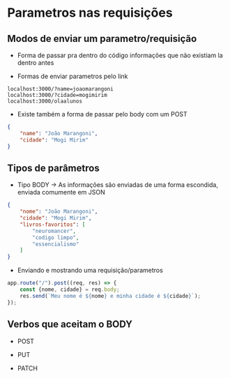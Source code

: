 # Parametros nas requisições


## Modos de enviar um parametro/requisição
* Forma de passar pra dentro do código informações que não existiam la dentro antes


* Formas de enviar parametros pelo link
``` 
localhost:3000/?name=joaomarangoni
localhost:3000/?cidade=mogimirim
localhost:3000/olaalunos
```
* Existe também a forma de passar pelo body com um POST

``` json
{
    "name": "João Marangoni",
    "cidade": "Mogi Mirim"
}
```

## Tipos de parâmetros

* Tipo BODY -> As informações são enviadas de uma forma escondida, enviada comumente em JSON <br>
``` json
{
    "nome": "João Marangoni",
    "cidade": "Mogi Mirim",
    "livros-favoritos": [
        "neuromancer",
        "codigo limpo",
        "essencialismo"
    ]
}
```
* Enviando e mostrando uma requisição/parametros


``` javascript
app.route("/").post((req, res) => {
    const {nome, cidade} = req.body;
    res.send(`Meu nome é ${nome} e minha cidade é ${cidade}`);
});
```

## Verbos que aceitam o BODY

* POST

* PUT

* PATCH